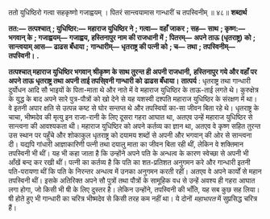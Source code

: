  

ततो युधिष्ठिरो गत्वा सहकृष्णो गजाह्वयम् । पितरं सान्त्वयामास गान्धारीं च तपस्विनीम् ॥ ४८॥ **शब्दार्थ** 

**तत:—** **तत्पश्चात्** **; युधिष्ठिर:—** **महाराज युधिष्ठिर ने** **; गत्वा—** **वहाँ जाकर** **; सह—** **साथ** **; कृष्ण:—** **भगवान् के** **; गजाह्वयम्—** **गजाह्वय, हस्तिनापुर नाम की राजधानी में** **; पितरम्—** **अपने ताऊ (धृतराष्ट्र) को** **; सान्त्वयाम् आस—** **ढाढस बँधाया** **;** **गान्धारीम्—** **धृतराष्ट्र की पत्नी को** **; च—** **तथा** **; तपस्विनीम्—** **तपस्विनी।** **.** 

**तत्पश्चात् महाराज युधिष्ठिर भगवान् श्रीकृष्ण के साथ तुरन्त ही अपनी राजधानी,** **हस्तिनापुर गये और वहाँ पर अपने ताऊ धृतराष्ट्र तथा अपनी ताई तपसि्वनी गान्धारी को** **ढाढस बँधाया।** **तात्पर्य** : धृतराष्ट्र तथा गान्धारी दुर्योधन आदि सौ भाइयों के पिता-माता थे और नाते में वे महाराज युधिष्ठिर के ताऊ-ताई लगते थे। कुरुक्षेत्र के युद्ध के बाद अपने सारे पुत्र-पौत्रों को खो देने से यह यशस्वी दश्पति महाराज युधिष्ठिर के संरक्षण में था। वे इतनी अपार क्षति से उत्पन्न कष्ट से घोर सन्तप्त थे और तपस्वियों का-सा जीवन बिता रहे थे। धृतराष्ट्र के चाचा, भीष्मदेव की मृत्यु इन राजा-रानी के लिए दूसरा गहरा आघात था, अतएव उन्हें महाराज युधिष्ठिर से सान्त्वना की आवश्यकता थी। महाराज युधिष्ठिर को अपने कर्तव्य का ज्ञान था, अतएव वे कृष्ण सहित तुरन्त उस स्थान पर पहुँचे और शोकाकुल धृतराष्ट्र को दयामय शब्दों से अपनी और भगवान् की ओर से सान्त्वना दी। यद्यपि गांधारी आज्ञाकारिणी पत्नी तथा दयालु माता का जीवन बिता रही थीं, लेकिन वे शक्तिमान तपस्विनी भी थीं। यह भी कहा जाता है कि उन्होंने अपने पति के अन्धत्व के कारण स्वेच्छा से अपनी भी आँखें बन्द कर रखी थीं। पत्नी का कर्तव्य है कि पति का शत-प्रतिशत अनुगमन करे और गान्धारी इतनी पति-परायणा थीं कि पति के निरन्तर अन्धत्व में उनका अनुगमन करती रहीं। अतएव वे अपने कार्यों से महान तपस्विनी थीं। इसके अतिरिक्त अपने सौ पुत्रों तथा पौत्रों के सामूहिक वध से उन्हें अवश्य ही गहरा आघात लगा होगा, जो किसी भी षी के लिए दुस्तर है। लेकिन उन्होंने, तपस्विनी की भाँति, यह सब कुछ सह लिया। षी होते हुए भी गान्धारी का चरित्र भीष्मदेव से किसी तरह कम नहीं था। ये दोनों *महाभारत* में सुप्रसिद्ध चरित्र हैं। 